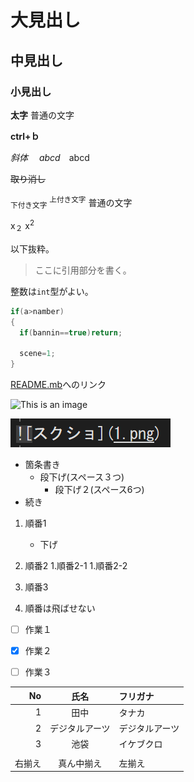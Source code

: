 ﻿# 大見出し
## 中見出し
### 小見出し


**太字**
普通の文字

**ctrl+ｂ**

*斜体*　
*abcd*　abcd

~~取り消し~~

<sub>下付き文字</sub>
<sup>上付き文字</sup>
普通の文字

x<sub>２</sub>
x<sup>2</sup>


以下抜粋。

> ここに引用部分を書く。

整数は`int`型がよい。

```cs
if(a>namber)
{
  if(bannin==true)return;

  scene=1;
}
```
[README.mb](README.mb)へのリンク

![This is an image](https://myoctocat.com/assets/images/base-octocat.svg)

![スクショ](1.png)

- 箇条書き
   - 段下げ(スペース３つ)
      - 段下げ２(スペース6つ)
- 続き

1. 順番1
   - 下げ
1. 順番2
   1.順番2-1
   1.順番2-2
1. 順番3

10. 順番は飛ばせない


- [ ] 作業１
- [x] 作業２
- [ ] 作業３


|No|氏名|フリガナ|
|-:|:-:|:-|
|1|田中|タナカ|
|2|デジタルアーツ|デジタルアーツ|
|3|池袋|イケブクロ|
||||
|右揃え|真ん中揃え|左揃え|